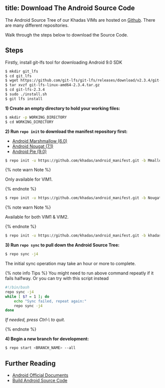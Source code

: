 title: Download The Android Source Code
---

The Android Source Tree of our Khadas VIMs are hosted on [Github](https://www.github.com/khadas). There are many different repositories.

Walk through the steps below to download the Source Code. 

## Steps

Firstly, install git-lfs tool for downloading Android 9.0 SDK

```bash
$ mkdir git_lfs
$ cd git_lfs
$ wget https://github.com/git-lfs/git-lfs/releases/download/v2.3.4/git-lfs-linux-amd64-2.3.4.tar.gz
$ tar xvzf git-lfs-linux-amd64-2.3.4.tar.gz
$ cd git-lfs-2.3.4
$ sudo ./install.sh
$ git lfs install
```

**1) Create an empty directory to hold your working files:**

```bash
$ mkdir -p WORKING_DIRECTORY
$ cd WORKING_DIRECTORY
```

**2) Run `repo init` to download the manifest repository first:**

<ul class="nav nav-tabs" id="myTab" role="tablist">
  <li class="nav-item" role="presentation">
    <a class="nav-link active" id="6-tab" data-toggle="tab" href="#6" role="tab" aria-controls="6" aria-selected="true">Android Marshmallow (6.0)</a>
  </li>
  <li class="nav-item" role="presentation">
    <a class="nav-link" id="7-tab" data-toggle="tab" href="#7" role="tab" aria-controls="7" aria-selected="false">Android Nougat (7.1)</a>
  </li>
  <li class="nav-item" role="presentation">
    <a class="nav-link" id="9-tab" data-toggle="tab" href="#9" role="tab" aria-controls="9" aria-selected="false">Android Pie (9.0)</a>
  </li>
</ul>
<div class="tab-content" id="myTabContent">
<div class="tab-pane fade show active" id="6" role="tabpanel" aria-labelledby="6-tab">

```bash
$ repo init -u https://github.com/khadas/android_manifest.git -b Mmallow
```

{% note warn Note %}

Only available for VIM1.

{% endnote %}

</div>

<div class="tab-pane fade show" id="7" role="tabpanel" aria-labelledby="7-tab">

```bash
$ repo init -u https://github.com/khadas/android_manifest.git -b Nougat
```

{% note warn Note %}
	
Available for both VIM1 & VIM2.

{% endnote %}

</div>

<div class="tab-pane fade show" id="9" role="tabpanel" aria-labelledby="9-tab">

```bash
$ repo init -u https://github.com/khadas/android_manifest.git -b khadas-vims-pie
```

</div>
</div>

**3) Run `repo sync` to pull down the Android Source Tree:**

```bash
$ repo sync -j4
```

The initial sync operation may take an hour or more to complete.

{% note info Tips %}
You might need to run above command repeatly if it fails halfway. Or you can try with this script instead

```bash
#!/bin/bash
repo sync -j4
while [ $? = 1 ]; do
	echo "Sync failed, repeat again:"
	repo sync -j4
done
```
*If needed, press Ctrl-\ to quit.*

{% endnote %}

**4) Begin a new branch for development:**

```bash
$ repo start <BRANCH_NAME> --all
```

## Further Reading
* [Android Official Documents](https://source.android.com/source/downloading.html)
* [Build Android Source Code](/android/vim1/BuildAndroid.html)
